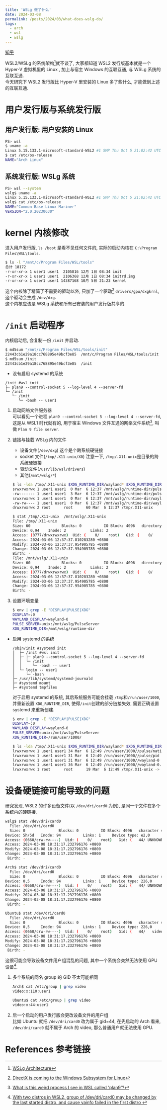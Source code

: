 ```yaml
---
title: 'WSLg 做了什么'
date: 2024-03-08
permalink: /posts/2024/03/what-does-wslg-do/
tags:
  - arch
  - wsl
  - wslg
---
```


[知乎](https://zhuanlan.zhihu.com/p/686018563)

WSL2/WSLg 的系统架构[^1]就不谈了, 大家都知道 WSL2 发行版基本就是一个 Hyper-V 虚拟机里的 Linux , 加上与宿主 Windows 的互联互通, 与 WSLg 系统的互联互通.  
今天研究下 WSL2 发行版比 Hyper-V 里安装的 Linux 多了些什么, 才能做到上述的互联互通.  

# 用户发行版与系统发行版
## 用户发行版: 用户安装的 Linux
```sh
PS> wsl
$ uname -a
Linux 5.15.133.1-microsoft-standard-WSL2 #1 SMP Thu Oct 5 21:02:42 UTC 2023 x86_64 GNU/Linux
$ cat /etc/os-release
NAME="Arch Linux"
```

## 系统发行版: WSLg 系统
```sh
PS> wsl --system
wslg$ uname -a
Linux 5.15.133.1-microsoft-standard-WSL2 #1 SMP Thu Oct 5 21:02:42 UTC 2023 x86_64 x86_64 x86_64 GNU/Linux
wslg$ cat /etc/os-release
NAME="Common Base Linux Mariner"
VERSION="2.0.20230630"
```

# kernel 内核修改
进入用户发行版, `ls /boot` 是看不见任何文件的, 实际的启动内核在 `C:\Program Files\WSL\tools`.  

```sh
$ ls -l "/mnt/c/Program Files/WSL/tools"
总计 18172
-r-xr-xr-x 1 user1 user1  2105816 12月 1日 08:34 init
-r-xr-xr-x 1 user1 user1  2106368 12月 1日 08:34 initrd.img
-r-xr-xr-x 1 user1 user1 14387168 10月 5日 21:23 kernel
```
这个内核除了精简了不需要的驱动以外, 只加了一个驱动[^2] `drivers/gpu/dxgkrnl`, 这个驱动会生成 `/dev/dxg`.  
这个内核应该是 WSLg 系统和所有已安装的用户发行版共享的.  

# `/init` 启动程序
内核启动后, 会复制一份 `/init` 并启动.  

```sh
$ md5sum "/mnt/c/Program Files/WSL/tools/init"
22443cb1e29a18cc768895e49bcf3e85  /mnt/c/Program Files/WSL/tools/init
$ md5sum /init
22443cb1e29a18cc768895e49bcf3e85  /init
```

- 没有启用 systemd 的系统  
```
/init #wsl init
├─ plan9 --control-socket 5 --log-level 4 --server-fd
└─ /init
   └─ /init
      └─ -bash -- user1
```

1. 启动网络文件服务器  
    可以看见一个进程 `plan9 --control-socket 5 --log-level 4 --server-fd`, 这是从 WSL1 时代就有的, 用于宿主 Windows 文件互通的网络文件系统[^3], 叫做 `Plan 9 file server`.   

2. 链接与挂载 WSLg 内的文件  
    - 设备文件(`/dev/dxg`) 这个是个跨系统硬链接
    - socket 文件(`/tmp/.X11-unix/X0`) 注意一下, `/tmp/.X11-unix`是目录的跨系统硬链接
    - 驱动文件(`/usr/lib/wsl/drivers`)
    - 其他(`/mnt/wslg/*`)

    ```sh
    $ ls -lda /tmp/.X11-unix $XDG_RUNTIME_DIR/wayland* $XDG_RUNTIME_DIR/pulse/*
    srwxrwxrwx 1 user1 user1  0 Mar  6 12:37 /mnt/wslg/runtime-dir/pulse/native
    -rw------- 1 user1 user1  3 Mar  6 12:37 /mnt/wslg/runtime-dir/pulse/pid
    srwxrwxrwx 1 user1 user1  0 Mar  6 12:37 /mnt/wslg/runtime-dir/wayland-0
    -rw-rw---- 1 user1 user1  0 Mar  6 12:37 /mnt/wslg/runtime-dir/wayland-0.lock
    drwxrwxrwx 2 root      root      60 Mar  6 12:37 /tmp/.X11-unix

    $ stat /tmp/.X11-unix  /mnt/wslg/.X11-unix
    File: /tmp/.X11-unix
    Size: 60              Blocks: 0          IO Block: 4096   directory
    Device: 0,94    Inode: 2           Links: 2
    Access: (0777/drwxrwxrwx)  Uid: (    0/    root)   Gid: (    0/    root)
    Access: 2024-03-06 12:37:37.810283280 +0800
    Modify: 2024-03-06 12:37:37.954905785 +0800
    Change: 2024-03-06 12:37:37.954905785 +0800
    Birth: -
    File: /mnt/wslg/.X11-unix
    Size: 60              Blocks: 0          IO Block: 4096   directory
    Device: 0,94    Inode: 2           Links: 2
    Access: (0777/drwxrwxrwx)  Uid: (    0/    root)   Gid: (    0/    root)
    Access: 2024-03-06 12:37:37.810283280 +0800
    Modify: 2024-03-06 12:37:37.954905785 +0800
    Change: 2024-03-06 12:37:37.954905785 +0800
    Birth: -
    ```

3. 设置环境变量
    ```sh
    $ env | grep -E "DISPLAY|PULSE|XDG"
    DISPLAY=:0
    WAYLAND_DISPLAY=wayland-0
    PULSE_SERVER=unix:/mnt/wslg/PulseServer
    XDG_RUNTIME_DIR=/mnt/wslg/runtime-dir
    ```

- 启用 systemd 的系统  
    ```
    /sbin/init #systemd init
    │  ├─ /init #wsl init
    │  ├─ ├─ plan9 --control-socket 5 --log-level 4 --server-fd
    │  │  └─ /init
    │  │     └─ -bash -- user1
    │  └─ login -- user1
    │     └─ -bash
    ├─ /usr/lib/systemd/systemd-journald
    ├─ #systemd mount
    ├─ #systemd tmpfiles
    ```

    对于启用 systemd 的系统, 其后系统服务可能会挂载 `/tmp`和`/run/user/1000`, 并重新设置 `XDG_RUNTIME_DIR`, 使得`/init`创建的部分链接失效, 需要正确设置 systemd 来重新创建.  
    ```sh
    $ env | grep -E "DISPLAY|PULSE|XDG"
    DISPLAY=:0
    WAYLAND_DISPLAY=wayland-0
    PULSE_SERVER=unix:/mnt/wslg/PulseServer
    XDG_RUNTIME_DIR=/run/user/1000/

    $ ls -lda /tmp/.X11-unix $XDG_RUNTIME_DIR/wayland* $XDG_RUNTIME_DIR/pulse/*
    lrwxrwxrwx 1 user1 user1 34 Mar  6 12:49 /run/user/1000//pulse/native -> /mnt/wslg/runtime-dir/pulse/native
    lrwxrwxrwx 1 user1 user1 31 Mar  6 12:49 /run/user/1000//pulse/pid -> /mnt/wslg/runtime-dir/pulse/pid
    lrwxrwxrwx 1 user1 user1 31 Mar  6 12:49 /run/user/1000//wayland-0 -> /mnt/wslg/runtime-dir/wayland-0
    lrwxrwxrwx 1 user1 user1 36 Mar  6 12:49 /run/user/1000//wayland-0.lock -> /mnt/wslg/runtime-dir/wayland-0.lock
    lrwxrwxrwx 1 root      root      19 Mar  6 12:49 /tmp/.X11-unix -> /mnt/wslg/.X11-unix
    ```

# 设备硬链接可能导致的问题  
研究发现, WSL2 的许多设备文件(以 `/dev/dri/card0` 为例), 是同一个文件在多个系统内的硬链接.  

```sh
wslg$ stat /dev/dri/card0
  File: /dev/dri/card0
  Size: 0               Blocks: 0          IO Block: 4096   character special file
Device: 5h/5d   Inode: 94          Links: 1     Device type: e2,0
Access: (0660/crw-rw----)  Uid: (    0/    root)   Gid: (   44/ UNKNOWN)
Access: 2024-03-08 18:31:17.232796176 +0800
Modify: 2024-03-08 18:31:17.232796176 +0800
Change: 2024-03-08 18:31:17.232796176 +0800
 Birth: -

Arch$ stat /dev/dri/card0
  File: /dev/dri/card0
  Size: 0               Blocks: 0          IO Block: 4096   character special file
Device: 0,5     Inode: 94          Links: 1     Device type: 226,0
Access: (0660/crw-rw----)  Uid: (    0/    root)   Gid: (   44/ UNKNOWN)
Access: 2024-03-08 18:31:17.232796176 +0800
Modify: 2024-03-08 18:31:17.232796176 +0800
Change: 2024-03-08 18:31:17.232796176 +0800
 Birth: -

Ubuntu$ stat /dev/dri/card0
  File: /dev/dri/card0
  Size: 0               Blocks: 0          IO Block: 4096   character special file
Device: 0,5     Inode: 94          Links: 1     Device type: 226,0
Access: (0660/crw-rw----)  Uid: (    0/    root)   Gid: (   44/   video)
Access: 2024-03-08 18:31:17.232796176 +0800
Modify: 2024-03-08 18:31:17.232796176 +0800
Change: 2024-03-08 18:31:17.232796176 +0800
 Birth: -
```

这很可能会导致设备文件用户组混乱的问题, 其中一个系统会突然无法使用 GPU 设备[^4].  
1. 多个系统的同名 group 的 GID 不太可能相同  
    ```sh
    Arch$ cat /etc/group | grep video
    video:x:110:user1

    Ubuntu$ cat /etc/group | grep video
    video:x:44:user1
    ```
2. 后一个启动的用户发行版会更改设备文件的用户组  
    比如 Ubuntu 就把 `/dev/dri/card0` 改为属于 gid=44, 在先启动的 Arch 看来, `/dev/dri/card0` 就不属于 Arch 的 video, 那么普通用户就无法使用 GPU.  

# References 参考链接
[^1]: [WSLg Architecture](https://devblogs.microsoft.com/commandline/wslg-architecture/)  
[^2]: [DirectX is coming to the Windows Subsystem for Linux](https://devblogs.microsoft.com/directx/directx-heart-linux/)  
[^3]: [What is this weird process I see in WSL called 'plan9'?](https://superuser.com/questions/1749690/what-is-this-weird-process-i-see-in-wsl-called-plan9)  
[^4]: [With two distros in WSL2, group of /dev/dri/card0 may be changed by the last started distro, and cause vainfo failed in the first distro ](https://github.com/microsoft/wslg/issues/1208)  
